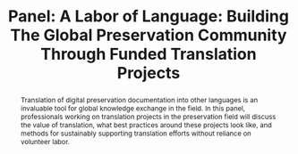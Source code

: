 ---
abstract: 'Translation of digital preservation documentation into other languages
  is an invaluable tool for global knowledge exchange in the field. In this panel,
  professionals working on translation projects in the preservation field will discuss
  the value of translation, what best practices around these projects look like, and
  methods for sustainably supporting translation efforts without reliance on volunteer
  labor. '
creators:
- Fraimow, Rebecca
date: null
document_url: https://az659834.vo.msecnd.net/eventsairwesteuprod/production-inconference-public/9984b02379924f5a87bda1a9f7f43dca
grand_parent: iPRES
institutions:
- Gbh Archives
keywords:
- documentation
- translation
- metadata
- labor
landing_page_url: null
language: eng
layout: publication
license: CC-BY 4.0 International
notes_url: null
parent: iPRES 2022
presentation_url: null
publication_type: panel
size: null
source_name: iPRES
title: 'Panel: A Labor of Language:  Building The Global Preservation Community Through
  Funded Translation Projects'
year: 2022
---